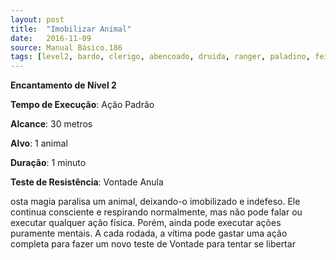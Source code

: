 ```yaml
---
layout: post
title:  "Imobilizar Animal"
date:   2016-11-09
source: Manual Básico.186
tags: [level2, bardo, clerigo, abencoado, druida, ranger, paladino, feiticeiro, mago, encantamento, padrao, metros, alvo, minuto, vontade, anula]
---
```


**Encantamento de Nível 2**

**Tempo de Execução**: Ação Padrão

**Alcance**: 30 metros

**Alvo**: 1 animal

**Duração**: 1 minuto

**Teste de Resistência**: Vontade Anula

osta magia paralisa um animal, deixando-o imobilizado e indefeso. Ele continua consciente e respirando
normalmente, mas não pode falar ou executar qualquer ação física. Porém, ainda pode executar ações puramente mentais.
A cada rodada, a vítima pode gastar uma ação completa para fazer um novo teste de Vontade para tentar se libertar
